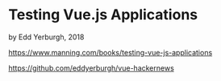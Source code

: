 # Testing Vue.js Applications
by Edd Yerburgh, 2018


https://www.manning.com/books/testing-vue-js-applications

https://github.com/eddyerburgh/vue-hackernews
